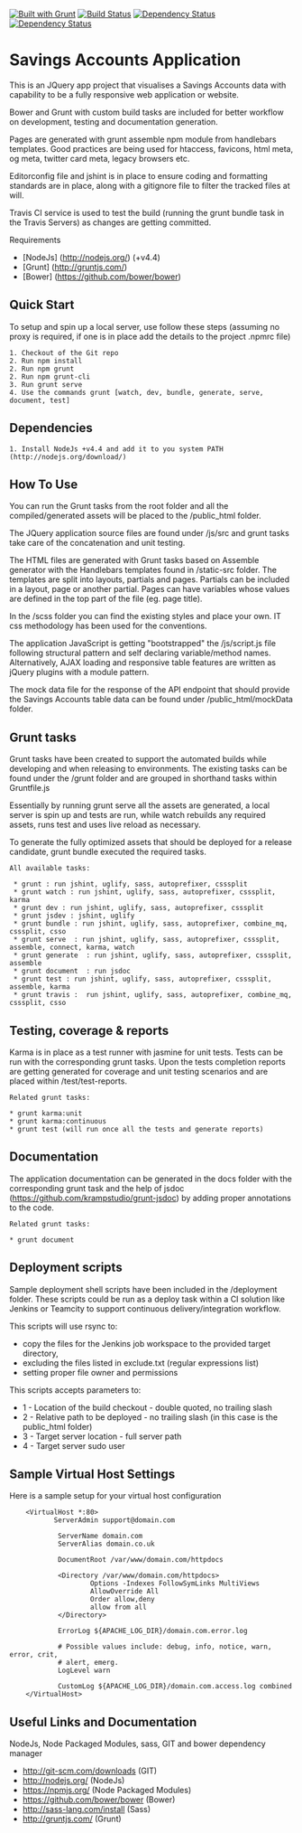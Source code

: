 [![Built with Grunt](https://cdn.gruntjs.com/builtwith.png)](http://gruntjs.com/)
[![Build Status](https://travis-ci.org/bardius/savingsAccounts.svg?branch=master)](https://travis-ci.org/bardius/savingsAccounts)
[![Dependency Status](https://www.versioneye.com/user/projects/574612face8d0e00360bd640/badge.png)](https://www.versioneye.com/user/projects/574612face8d0e00360bd640)
[![Dependency Status](https://www.versioneye.com/user/projects/574612fbce8d0e004130c785/badge.png)](https://www.versioneye.com/user/projects/574612fbce8d0e004130c785)

Savings Accounts Application
============================================================================

This is an JQuery app project that visualises a Savings Accounts data with capability to be a fully 
responsive web application or website.

Bower and Grunt with custom build tasks are included for better workflow on development, testing and documentation 
generation.

Pages are generated with grunt assemble npm module from handlebars templates.
Good practices are being used for htaccess, favicons, html meta, og meta, twitter card meta, legacy browsers etc.

Editorconfig file and jshint is in place to ensure coding and formatting standards are in place, along with a gitignore 
file to filter the tracked files at will.

Travis CI service is used to test the build (running the grunt bundle task in the Travis Servers) as changes are 
getting committed.

Requirements

* [NodeJs]  (http://nodejs.org/) (+v4.4)
* [Grunt]   (http://gruntjs.com/)
* [Bower]   (https://github.com/bower/bower)


Quick Start
------------------------------------------------------

To setup and spin up a local server, use follow these steps 
(assuming no proxy is required, if one is in place add the details to the project .npmrc file)

    1. Checkout of the Git repo
    2. Run npm install
    2. Run npm grunt
    2. Run npm grunt-cli
    3. Run grunt serve
    4. Use the commands grunt [watch, dev, bundle, generate, serve, document, test]


Dependencies
---------------------------------------------

    1. Install NodeJs +v4.4 and add it to you system PATH (http://nodejs.org/download/)


How To Use
---------------------------------------------

You can run the Grunt tasks from the root folder and all the compiled/generated assets will be placed to the /public_html 
folder.

The JQuery application source files are found under /js/src and grunt tasks take care of the concatenation and 
unit testing.

The HTML files are generated with Grunt tasks based on Assemble generator with the Handlebars templates found in 
/static-src folder. The templates are split into layouts, partials and pages. Partials can be included in a layout, 
page or another partial. Pages can have variables whose values are defined in the top part of the file (eg. page title).

In the /scss folder you can find the existing styles and place your own. IT css methodology has been used for the 
conventions.

The application JavaScript is getting "bootstrapped" the /js/script.js file following structural pattern and self 
declaring variable/method names. Alternatively, AJAX loading and responsive table features are written as jQuery plugins 
with a module pattern.

The mock data file for the response of the API endpoint that should provide the Savings Accounts table data can be found
under /public_html/mockData folder.


Grunt tasks
---------------------------------------------

Grunt tasks have been created to support the automated builds while developing and when releasing to environments.
The existing tasks can be found under the /grunt folder and are grouped in shorthand tasks within Gruntfile.js

Essentially by running grunt serve all the assets are generated, a local server is spin up and tests are run, while 
watch rebuilds any required assets, runs test and uses live reload as necessary.
 
To generate the fully optimized assets that should be deployed for a release candidate, grunt bundle executed the 
required tasks.

    All available tasks:

     * grunt : run jshint, uglify, sass, autoprefixer, csssplit
     * grunt watch : run jshint, uglify, sass, autoprefixer, csssplit, karma
     * grunt dev : run jshint, uglify, sass, autoprefixer, csssplit
     * grunt jsdev : jshint, uglify
     * grunt bundle : run jshint, uglify, sass, autoprefixer, combine_mq, csssplit, csso
     * grunt serve  : run jshint, uglify, sass, autoprefixer, csssplit, assemble, connect, karma, watch
     * grunt generate  : run jshint, uglify, sass, autoprefixer, csssplit, assemble
     * grunt document  : run jsdoc
     * grunt test : run jshint, uglify, sass, autoprefixer, csssplit, assemble, karma
     * grunt travis :  run jshint, uglify, sass, autoprefixer, combine_mq, csssplit, csso


Testing, coverage & reports
---------------------------------------------

Karma is in place as a test runner with jasmine for unit tests. 
Tests can be run with the corresponding grunt tasks. Upon the tests completion reports are getting generated for coverage
and unit testing scenarios and are placed within /test/test-reports.

    Related grunt tasks:
    
    * grunt karma:unit
    * grunt karma:continuous
    * grunt test (will run once all the tests and generate reports)


Documentation
---------------------------------------------

The application documentation can be generated in the docs folder with the corresponding grunt task and the 
help of jsdoc (https://github.com/krampstudio/grunt-jsdoc) by adding proper annotations to the code.

    Related grunt tasks:
    
    * grunt document


Deployment scripts
---------------------------------------------

Sample deployment shell scripts have been included in the /deployment folder. These scripts could be run as a deploy task 
within a CI solution like Jenkins or Teamcity to support continuous delivery/integration workflow.

This scripts will use rsync to:

* copy the files for the Jenkins job workspace to the provided target directory,
* excluding the files listed in exclude.txt (regular expressions list)
* setting proper file owner and permissions

This scripts accepts parameters to:

* 1 - Location of the build checkout - double quoted, no trailing slash
* 2 - Relative path to be deployed - no trailing slash (in this case is the public_html folder)
* 3 - Target server location - full server path
* 4 - Target server sudo user


Sample Virtual Host Settings
---------------------------------------------

Here is a sample setup for your virtual host configuration

	    <VirtualHost *:80>
               ServerAdmin support@domain.com

                ServerName domain.com
                ServerAlias domain.co.uk

                DocumentRoot /var/www/domain.com/httpdocs

                <Directory /var/www/domain.com/httpdocs>
                        Options -Indexes FollowSymLinks MultiViews
                        AllowOverride All
                        Order allow,deny
                        allow from all
                </Directory>

                ErrorLog ${APACHE_LOG_DIR}/domain.com.error.log

                # Possible values include: debug, info, notice, warn, error, crit,
                # alert, emerg.
                LogLevel warn

                CustomLog ${APACHE_LOG_DIR}/domain.com.access.log combined
        </VirtualHost>
        

Useful Links and Documentation
----------------------------------------------
NodeJs, Node Packaged Modules, sass, GIT and bower dependency manager

* http://git-scm.com/downloads				(GIT)
* http://nodejs.org/					    (NodeJs)
* https://npmjs.org/					    (Node Packaged Modules)
* https://github.com/bower/bower			(Bower)
* http://sass-lang.com/install				(Sass)
* http://gruntjs.com/			            (Grunt)
